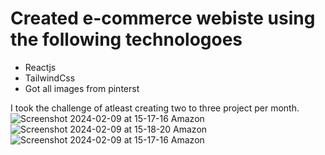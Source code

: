 # Created e-commerce webiste using the following technologoes

- Reactjs
- TailwindCss
- Got all images from pinterst

I took the challenge of atleast creating two to three project per month.
![Screenshot 2024-02-09 at 15-17-16 Amazon](https://github.com/Ohzuma/e-commerce/assets/86486923/e50adfec-fcdd-420c-8ee6-554213d5c7d0)
![Screenshot 2024-02-09 at 15-18-20 Amazon](https://github.com/Ohzuma/e-commerce/assets/86486923/6d50c6ae-4bc4-4abf-974a-dc0267e5962b)
![Screenshot 2024-02-09 at 15-17-16 Amazon](https://github.com/Ohzuma/e-commerce/assets/86486923/0d1877d9-e769-4531-b753-d69c26d82307)
